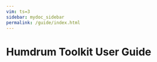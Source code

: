 ```yaml
---
vim: ts=3
sidebar: mydoc_sidebar
permalink: /guide/index.html
---
```


Humdrum Toolkit User Guide
============================

<div id="index"></div>

<style>

ul.index {
	list-style: none;
}

</style>

<script>
var guide = {{ site.data.guide | jsonify }}
console.log("GUIDE", guide);

generateIndex(guide, "#index");


function generateIndex(data, selector) {
	var element = document.querySelector(selector);
	if (!element) {
		console.log("Error: cannot find target", selector);
		return;
	}
	var output = "";
	output += "<ul class='index'>";
	for (var i=0; i<data.length; i++) {
		output += "<li>";
		var counter = data[i].chapter;
		if (counter < 10) {
			counter = "0" + counter;
		}
		output += "<a href=ch" + counter + ">";
		output += "<span style='display:inline-block; width:150px;'>";
		output += "Chapter ";
		output += data[i].chapter;
		output += ": ";
		output += "</span>";
		output += data[i].title;
		output += "</a>";
		output += "</li>";
	}
	output += "<ul class='index'>";
	element.innerHTML = output;
}

</script>


